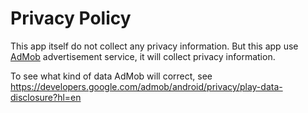 # Privacy Policy

This app itself do not collect any privacy information.
But this app use [AdMob](https://admob.google.com/home/) advertisement service, it will collect privacy information.

To see what kind of data AdMob will correct,
see <https://developers.google.com/admob/android/privacy/play-data-disclosure?hl=en>
